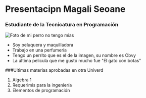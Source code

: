 # Presentacipn Magali Seoane
### Estudiante de la Tecnicatura en Programación
![Foto de mi perro no tengo mias](https://hips.hearstapps.com/hmg-prod.s3.amazonaws.com/images/yorkshire-jardin-1613561155.jpg?resize=480:*)

-  Soy peluquera y maquilladora 
- Trabajo en una perfumeria 
- Tengo un perrito que es el de la imagen, su nombre es Obvy
- La última pelicula que  me gustó mucho fue "El gato con botas"

###Ultimas materias aprobadas en otra Univerd
1. Algebra 1
2. Requerimis para la ingeniería 
3. Elementos de programación 
